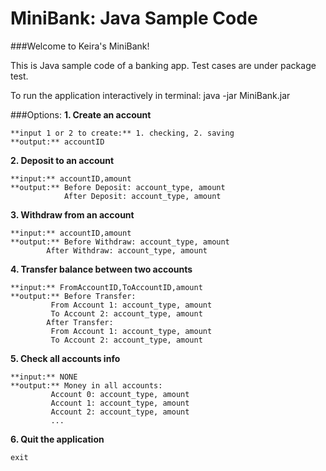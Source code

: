 # MiniBank: Java Sample Code

###Welcome to Keira's MiniBank!

This is Java sample code of a banking app. Test cases are under package test.

To run the application interactively in terminal:
java -jar MiniBank.jar

###Options:
**1. Create an account**
    
    **input 1 or 2 to create:** 1. checking, 2. saving
    **output:** accountID
    
**2. Deposit to an account**
    
    **input:** accountID,amount
    **output:** Before Deposit: account_type, amount
                After Deposit: account_type, amount
            
**3. Withdraw from an account**
    
    **input:** accountID,amount
    **output:** Before Withdraw: account_type, amount
            After Withdraw: account_type, amount

**4. Transfer balance between two accounts**
    
    **input:** FromAccountID,ToAccountID,amount
    **output:** Before Transfer: 
             From Account 1: account_type, amount
             To Account 2: account_type, amount
            After Transfer: 
             From Account 1: account_type, amount
             To Account 2: account_type, amount

**5. Check all accounts info**
    
    **input:** NONE
    **output:** Money in all accounts:
             Account 0: account_type, amount
             Account 1: account_type, amount
             Account 2: account_type, amount
             ...

**6. Quit the application**
    
    exit
